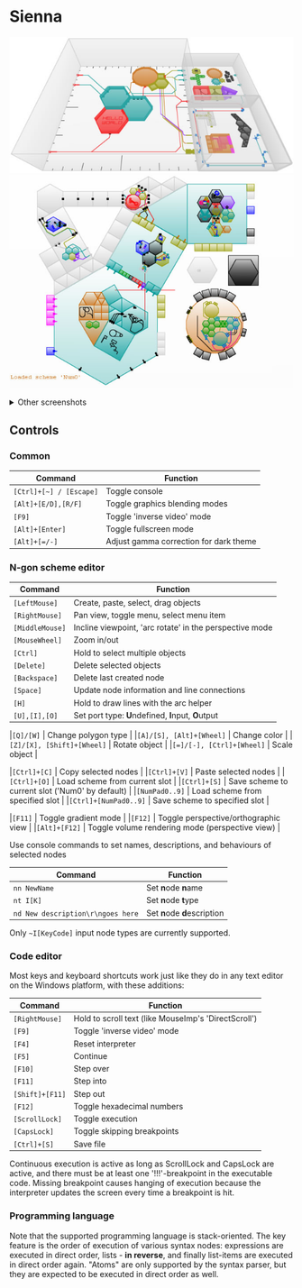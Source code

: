 # Sienna

![](docs/screenshots/Scr00.jpg)
![](docs/screenshots/Scr16.jpg)

<details><summary>Other screenshots</summary>

![](docs/screenshots/Scr01.jpg)
![](docs/screenshots/Scr02.jpg)
![](docs/screenshots/Scr03.jpg)
![](docs/screenshots/Scr04.jpg)
![](docs/screenshots/Scr05.jpg)
![](docs/screenshots/Scr06.jpg)
![](docs/screenshots/Scr07.jpg)
![](docs/screenshots/Scr08.jpg)
![](docs/screenshots/Scr09.jpg)
![](docs/screenshots/Scr10.jpg)
![](docs/screenshots/Scr11.jpg)
![](docs/screenshots/Scr12.jpg)
![](docs/screenshots/Scr13.jpg)
![](docs/screenshots/Scr14.jpg)
![](docs/screenshots/Scr15.jpg)
![](docs/screenshots/Scr17.jpg)

</details>



## Controls



### Common

| Command                   | Function                                         |
| ---                       |  ---                                             |
|`[Ctrl]+[~] / [Escape]`    |  Toggle console                                  |
|`[Alt]+[E/D],[R/F]`        |  Toggle graphics blending modes                  |
|`[F9]`                     |  Toggle 'inverse video' mode                     |
|`[Alt]+[Enter]`            |  Toggle fullscreen mode                          |
|`[Alt]+[=/-]`              |  Adjust gamma correction for dark theme          |

### N-gon scheme editor

| Command                   | Function                                         |
| ---                       |  ---                                             |
|`[LeftMouse]`              |  Create, paste, select, drag objects             |
|`[RightMouse]`             |  Pan view, toggle menu, select menu item         |
|`[MiddleMouse]`            |  Incline viewpoint, 'arc rotate' in the perspective mode |
|`[MouseWheel]`             |  Zoom in/out                                     |
|`[Ctrl]`                   |  Hold to select multiple objects                 |
|`[Delete]`                 |  Delete selected objects                         |
|`[Backspace]`              |  Delete last created node                        |
|`[Space]`                  |  Update node information and line connections    |
|`[H]`                      |  Hold to draw lines with the arc helper          |
|`[U],[I],[O]`              |  Set port type: **U**ndefined, **I**nput, **O**utput |

|`[Q]/[W]`                  |  Change polygon type                             |
|`[A]/[S], [Alt]+[Wheel]`   |  Change color                                    |
|`[Z]/[X], [Shift]+[Wheel]` |  Rotate object                                   |
|`[=]/[-], [Ctrl]+[Wheel]`  |  Scale object                                    |

|`[Ctrl]+[C]`               |  Copy selected nodes                             |
|`[Ctrl]+[V]`               |  Paste selected nodes                            |
|`[Ctrl]+[O]`               |  Load scheme from current slot                   |
|`[Ctrl]+[S]`               |  Save scheme to current slot ('Num0' by default) |
|`[NumPad0..9]`             |  Load scheme from specified slot                 |
|`[Ctrl]+[NumPad0..9]`      |  Save scheme to specified slot                   |

|`[F11]`                    |  Toggle gradient mode                            |
|`[F12]`                    |  Toggle perspective/orthographic view            |
|`[Alt]+[F12]`              |  Toggle volume rendering mode (perspective view) |


Use console commands to set names, descriptions, and behaviours of selected nodes

| Command                           | Function                         |
| ---                               | ---                              |
|`nn NewName`                       |  Set **n**ode **n**ame           |
|`nt I[K]`                          |  Set **n**ode **t**ype           |
|`nd New description\r\ngoes here`  |  Set **n**ode **d**escription    |

Only `~I[KeyCode]` input node types are currently supported.


### Code editor

Most keys and keyboard shortcuts work just like they do in any text editor on the Windows platform,
with these additions:

| Command                   | Function                                         |
| ---                       |  ---                                             |
|`[RightMouse]`             |  Hold to scroll text (like MouseImp's 'DirectScroll') |
|`[F9]`                     |  Toggle 'inverse video' mode                     |
|`[F4]`                     |  Reset interpreter                               |
|`[F5]`                     |  Continue                                        |
|`[F10]`                    |  Step over                                       |
|`[F11]`                    |  Step into                                       |
|`[Shift]+[F11]`            |  Step out                                        |
|`[F12]`                    |  Toggle hexadecimal numbers                      |
|`[ScrollLock]`             |  Toggle execution                                |
|`[CapsLock]`               |  Toggle skipping breakpoints                     |
|`[Ctrl]+[S]`               |  Save file                                       |

Continuous execution is active as long as ScrollLock and CapsLock are active, and there
must be at least one '!!!'-breakpoint in the executable code. Missing breakpoint causes
hanging of execution because the interpreter updates the screen every time a breakpoint
is hit.

### Programming language

Note that the supported programming language is stack-oriented. The key feature is
the order of execution of various syntax nodes: expressions are executed in direct order,
lists - **in reverse**, and finally list-items are executed in direct order again.
"Atoms" are only supported by the syntax parser, but they are expected to be executed
in direct order as well.

